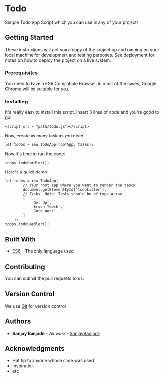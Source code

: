 # Todo

Simple Todo App Script which you can use in any of your project!

## Getting Started

These instructions will get you a copy of the project up and running on your local machine for development and testing purposes. See deployment for notes on how to deploy the project on a live system.

### Prerequisites

You need to have a ES6 Compatible Browser. In most of the cases, Google Chrome will be suitable for you.

### Installing

It's really easy to install this script. Insert 3 lines of code and you're good to go!

```
<script src = "path/todo.js"></script>
```

Now, create as many task as you need.

```
let todos = new TodoApp(rootApp, tasks);
```

Now it's time to run the code:

```
todos.todoHandler();
```

Here's a quick demo:
```
let todos = new TodoApp(
		// Your root app where you want to render the tasks
		document.getElementById('todoLister'),
		// Tasks. Note: Tasks should be of type Array
		[
			'Get Up',
			'Brush Teeth',
			'Goto Work'
		]
	); 
todos.todoHandler();
```

## Built With

* [ES6](http://es6-features.org/) - The only language used

## Contributing

You can submit the pull requests to us.

## Version Control

We use [Git](https://git-scm.com/) for version control.

## Authors

* **Sanjay Banjade** - *All work* - [SanjayBanjade](https://github.com/SanjayBanjade)

## Acknowledgments

* Hat tip to anyone whose code was used
* Inspiration
* etc
